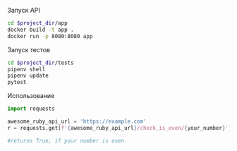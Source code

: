 Запуск API

``` bash
cd $project_dir/app
docker build -t app .
docker run -p 8080:8080 app
```

Запуск тестов

``` bash
cd $project_dir/tests
pipenv shell
pipenv update
pytest
```

Использование

``` python
import requests

awesome_ruby_api_url = 'https://example.com'
r = requests.get(f'{awesome_ruby_api_url}/check_is_even/{your_number}')

#returns True, if your number is even
